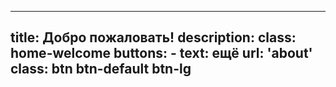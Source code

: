 
---
title: Добро пожаловать!
description: 
class: home-welcome
buttons:
    - text: ещё
      url: 'about'
      class: btn btn-default btn-lg    
---
